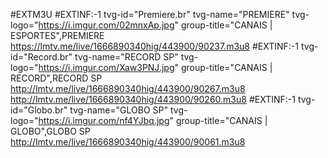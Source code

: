 #EXTM3U
#EXTINF:-1 tvg-id="Premiere.br" tvg-name="PREMIERE"
tvg-logo="https://i.imgur.com/02mnxAp.jpg" group-title="CANAIS | ESPORTES",PREMIERE
https://lmtv.me/live/1666890340hig/443900/90237.m3u8
#EXTINF:-1 tvg-id="Record.br" tvg-name="RECORD SP" tvg-logo="https://i.imgur.com/Xaw3PNJ.jpg" group-title="CANAIS | RECORD",RECORD SP
http://lmtv.me/live/1666890340hig/443900/90267.m3u8
http://lmtv.me/live/1666890340hig/443900/90260.m3u8
#EXTINF:-1 tvg-id="Globo.br" tvg-name="GLOBO SP" tvg-logo="https://i.imgur.com/nf4YJbq.jpg" group-title="CANAIS | GLOBO",GLOBO SP
http://lmtv.me/live/1666890340hig/443900/90061.m3u8
